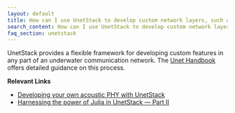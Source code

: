 ```yaml
---
layout: default
title: How can I use UnetStack to develop custom network layers, such as a physical layer?
search_content: How can I use UnetStack to develop custom network layers, such as a physical layer?
faq_section: unetstack
---
```


UnetStack provides a flexible framework for developing custom features in any part of an underwater communication network. The [Unet Handbook](https://unetstack.net/handbook) offers detailed guidance on this process.

**Relevant Links**
- [Developing your own acoustic PHY with UnetStack](https://blog.unetstack.net/custom-phy)
- [Harnessing the power of Julia in UnetStack — Part II](https://blog.unetstack.net/custom-phy-in-julia)
